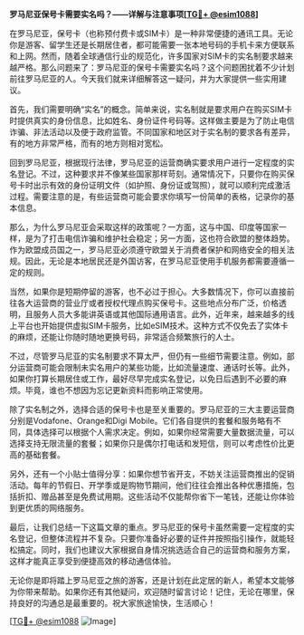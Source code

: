**罗马尼亚保号卡需要实名吗？——详解与注意事项[[TG💪+ @esim1088](https://t.me/s/esim1088)]**

在罗马尼亚，保号卡（也称预付费卡或SIM卡）是一种非常便捷的通讯工具。无论你是游客、留学生还是长期居住者，都可能需要一张本地号码的手机卡来方便联系和上网。然而，随着全球通信行业的规范化，许多国家对SIM卡的实名制要求越来越严格。那么问题来了：罗马尼亚的保号卡需要实名吗？这个问题困扰着不少计划前往罗马尼亚的人。今天我们就来详细解答这一疑问，并为大家提供一些实用建议。

首先，我们需要明确“实名”的概念。简单来说，实名制就是要求用户在购买SIM卡时提供真实的身份信息，比如姓名、身份证件号码等。这样做主要是为了防止电信诈骗、非法活动以及便于政府监管。不同国家和地区对于实名制的要求各有差异，有的地方非常严格，而有的地方则相对宽松。

回到罗马尼亚，根据现行法律，罗马尼亚的运营商确实要求用户进行一定程度的实名登记。不过，这种要求并不像某些国家那样苛刻。通常情况下，只要你在购买保号卡时出示有效的身份证明文件（如护照、身份证或驾照），就可以顺利完成激活过程。需要注意的是，有些运营商可能会要求你填写一份简单的表格，记录你的基本信息。

那么，为什么罗马尼亚会采取这样的政策呢？一方面，这与中国、印度等国家一样，是为了打击电信诈骗和维护社会稳定；另一方面，这也符合欧盟的整体趋势。作为欧盟成员国之一，罗马尼亚必须遵守欧盟关于消费者保护和网络安全的相关法规。因此，无论是本地居民还是外国访客，在罗马尼亚使用手机服务都需要遵循一定的规则。

当然，如果你是短期停留的游客，也不必过于担心。大多数情况下，你可以直接前往各大运营商的营业厅或者授权代理点购买保号卡。这些地点分布广泛，价格透明，且服务人员大多能讲英语或其他国际通用语言。此外，近年来，越来越多的线上平台也开始提供虚拟SIM卡服务，比如eSIM技术。这种方式不仅免去了实体卡的麻烦，还能让你随时随地更换号码，非常适合频繁旅行的人士。

不过，尽管罗马尼亚的实名制要求不算太严，但仍有一些细节需要注意。例如，部分运营商可能会限制未实名用户的某些功能，比如流量速度、通话时长等。此外，如果你打算长期居住或工作，最好尽早完成实名登记，以免日后遇到不必要的麻烦。毕竟，谁也不想因为忘记更新资料而影响正常使用。

除了实名制之外，选择合适的保号卡也是至关重要的。罗马尼亚的三大主要运营商分别是Vodafone、Orange和Digi Mobile。它们各自提供的套餐和服务略有不同，具体选择可以根据个人需求决定。例如，如果你经常需要大量数据流量，可以选择支持无限流量的套餐；如果你只是偶尔打电话和发短信，则可以考虑性价比更高的基础套餐。

另外，还有一个小贴士值得分享：如果你想节省开支，不妨关注运营商推出的促销活动。每年的节假日、开学季或是购物节期间，他们往往会推出各种优惠措施，包括折扣、赠品甚至是免费试用期。这些活动不仅能帮你省下一笔钱，还能让你体验到更优质的网络服务。

最后，让我们总结一下这篇文章的重点。罗马尼亚的保号卡虽然需要一定程度的实名登记，但整体流程并不复杂。只要你准备好必要的证件并按照指引操作，就能轻松搞定。同时，我们也建议大家根据自身情况挑选适合自己的运营商和服务方案，这样才能真正享受到便捷高效的移动通信体验。

无论你是即将踏上罗马尼亚之旅的游客，还是计划在此定居的新人，希望本文能够为你带来帮助。如果你还有其他疑问，欢迎随时留言讨论！记住，无论在哪里，保持良好的沟通总是最重要的。祝大家旅途愉快，生活顺心！

[[TG💪+ @esim1088](https://t.me/s/esim1088) ![Image](https://i.postimg.cc/4NQfJmqS/Snipaste-2025-05-13-00-14-12.png)]